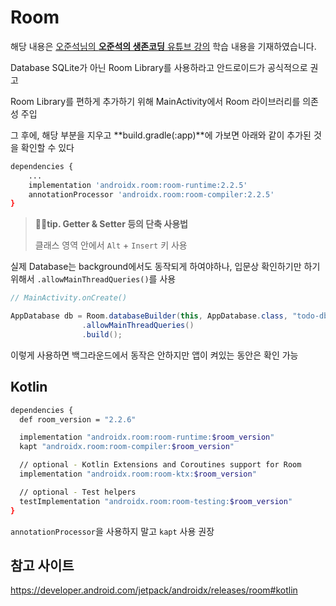 # Room

해당 내용은 [오준석님의 **오준석의 생존코딩** 유튜브 강의](https://www.youtube.com/channel/UCz9n4yRsYYryRjrSCK0-YWA) 학습 내용을 기재하였습니다.



Database SQLite가 아닌 Room Library를 사용하라고 안드로이드가 공식적으로 권고



Room Library를 편하게 추가하기 위해 MainActivity에서 Room 라이브러리를 의존성 주입

그 후에, 해당 부분을 지우고 **build.gradle(:app)**에 가보면 아래와 같이 추가된 것을 확인할 수 있다

```bash
dependencies {
	...
	implementation 'androidx.room:room-runtime:2.2.5'
	annotationProcessor 'androidx.room:room-compiler:2.2.5'
}
```



> :tipping_hand_man:**tip. Getter & Setter 등의 단축 사용법**
>
> 클래스 영역 안에서 `Alt` + `Insert` 키 사용



실제 Database는 background에서도 동작되게 하여야하나, 입문상 확인하기만 하기 위해서 `.allowMainThreadQueries()`를 사용

```java
// MainActivity.onCreate()

AppDatabase db = Room.databaseBuilder(this, AppDatabase.class, "todo-db")
                .allowMainThreadQueries()
                .build();
```

이렇게 사용하면 백그라운드에서 동작은 안하지만 앱이 켜있는 동안은 확인 가능

## Kotlin

```bash
dependencies {
  def room_version = "2.2.6"

  implementation "androidx.room:room-runtime:$room_version"
  kapt "androidx.room:room-compiler:$room_version"

  // optional - Kotlin Extensions and Coroutines support for Room
  implementation "androidx.room:room-ktx:$room_version"

  // optional - Test helpers
  testImplementation "androidx.room:room-testing:$room_version"
}
```

`annotationProcessor`을 사용하지 말고 `kapt` 사용 권장





## 참고 사이트

https://developer.android.com/jetpack/androidx/releases/room#kotlin